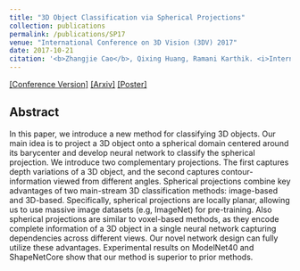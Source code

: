 ```yaml
---
title: "3D Object Classification via Spherical Projections"
collection: publications
permalink: /publications/SP17
venue: "International Conference on 3D Vision (3DV) 2017"
date: 2017-10-21
citation: '<b>Zhangjie Cao</b>, Qixing Huang, Ramani Karthik. <i>International Conference on 3D Vision</i> <b>3DV 2017</b>.'
---
```


[[Conference Version]](http://caozhangjie.github.io/files/2017_3DV_Sphere.pdf)
[[Arxiv]](https://arxiv.org/abs/1712.04426)
[[Poster]](http://caozhangjie.github.io/files/SP17_poster.pdf)

## Abstract
In this paper, we introduce a new method for classifying 3D objects. Our main idea is to project a 3D object onto a spherical domain centered around its barycenter and develop neural network to classify the spherical projection. We introduce two complementary projections. The first captures depth variations of a 3D object, and the second captures contour-information viewed from different angles. Spherical projections combine key advantages of two main-stream 3D classification methods: image-based and 3D-based. Specifically, spherical projections are locally planar, allowing us to use massive image datasets (e.g, ImageNet) for pre-training. Also spherical projections are similar to voxel-based methods, as they encode complete information of a 3D object in a single neural network capturing dependencies across different views. Our novel network design can fully utilize these advantages. Experimental results on ModelNet40 and ShapeNetCore show that our method is superior to prior methods.
